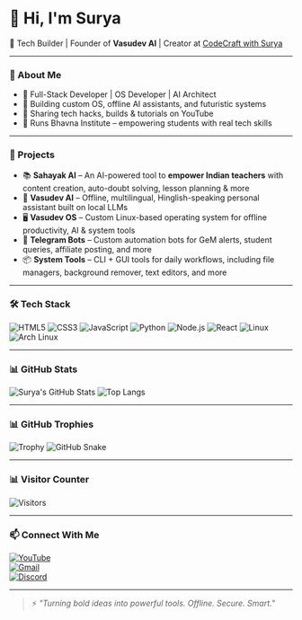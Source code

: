 # 👋 Hi, I'm Surya

🚀 Tech Builder | Founder of **Vasudev AI** | Creator at [CodeCraft with Surya](https://youtube.com/@CodeCraftwithSurya)

---

### 🧠 About Me
- 🔧 Full-Stack Developer | OS Developer | AI Architect  
- 🧱 Building custom OS, offline AI assistants, and futuristic systems  
- 🎥 Sharing tech hacks, builds & tutorials on YouTube  
- 🏫 Runs Bhavna Institute – empowering students with real tech skills  

---

### 💼 Projects

- 📚 **Sahayak AI** – An AI-powered tool to **empower Indian teachers** with content creation, auto-doubt solving, lesson planning & more  
- 🧠 **Vasudev AI** – Offline, multilingual, Hinglish-speaking personal assistant built on local LLMs  
- 🖥️ **Vasudev OS** – Custom Linux-based operating system for offline productivity, AI & system tools  
- 🤖 **Telegram Bots** – Custom automation bots for GeM alerts, student queries, affiliate posting, and more  
- 📦 **System Tools** – CLI + GUI tools for daily workflows, including file managers, background remover, text editors, and more

---

### 🛠️ Tech Stack
![HTML5](https://img.shields.io/badge/HTML5-E34F26?logo=html5&logoColor=white)
![CSS3](https://img.shields.io/badge/CSS3-1572B6?logo=css3&logoColor=white)
![JavaScript](https://img.shields.io/badge/JavaScript-F7DF1E?logo=javascript&logoColor=black)
![Python](https://img.shields.io/badge/Python-3776AB?logo=python&logoColor=white)
![Node.js](https://img.shields.io/badge/Node.js-339933?logo=nodedotjs&logoColor=white)
![React](https://img.shields.io/badge/React-20232A?logo=react&logoColor=61DAFB)
![Linux](https://img.shields.io/badge/Linux-FCC624?logo=linux&logoColor=black)
![Arch Linux](https://img.shields.io/badge/Arch-1793D1?logo=arch-linux&logoColor=white)

---

### 📊 GitHub Stats

![Surya's GitHub Stats](https://github-readme-stats.vercel.app/api?username=sg-surya&show_icons=true&theme=radical)
![Top Langs](https://github-readme-stats.vercel.app/api/top-langs/?username=sg-surya&layout=compact&theme=radical)

---


### 📊 GitHub Trophies

![Trophy](https://github-profile-trophy.vercel.app/?username=sg-surya&theme=dracula)
![GitHub Snake](https://github.com/sg-surya/sg-surya/blob/output/github-contribution-grid-snake.svg)

---


### 📊 Visitor Counter

![Visitors](https://komarev.com/ghpvc/?username=sg-surya&label=Profile%20Views&color=0e75b6&style=flat)

---

### 📫 Connect With Me

[![YouTube](https://img.shields.io/badge/YouTube-CodeCraft--with--Surya-red?logo=youtube)](https://youtube.com/@CodeCraftwithSurya)  
[![Gmail](https://img.shields.io/badge/Gmail-contact.sgsurya@gmail.com-D14836?logo=gmail&logoColor=white)](mailto:vasudevaiagency@gmail.com)  
[![Discord](https://img.shields.io/badge/Join%20my%20Discord-7289DA?logo=discord&logoColor=white)](https://discord.gg/e5uPQDXSSk)

---

> ⚡ *"Turning bold ideas into powerful tools. Offline. Secure. Smart."*
